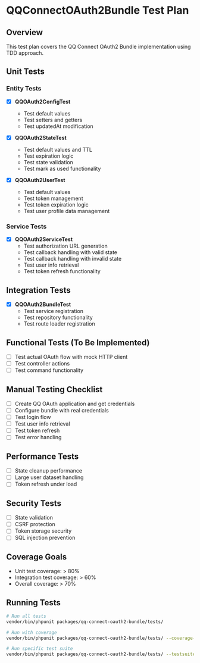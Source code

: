 # QQConnectOAuth2Bundle Test Plan

## Overview
This test plan covers the QQ Connect OAuth2 Bundle implementation using TDD approach.

## Unit Tests

### Entity Tests
- [x] **QQOAuth2ConfigTest**
  - Test default values
  - Test setters and getters
  - Test updatedAt modification
  
- [x] **QQOAuth2StateTest**
  - Test default values and TTL
  - Test expiration logic
  - Test state validation
  - Test mark as used functionality
  
- [x] **QQOAuth2UserTest**
  - Test default values
  - Test token management
  - Test token expiration logic
  - Test user profile data management

### Service Tests
- [x] **QQOAuth2ServiceTest**
  - Test authorization URL generation
  - Test callback handling with valid state
  - Test callback handling with invalid state
  - Test user info retrieval
  - Test token refresh functionality

## Integration Tests
- [x] **QQOAuth2BundleTest**
  - Test service registration
  - Test repository functionality
  - Test route loader registration

## Functional Tests (To Be Implemented)
- [ ] Test actual OAuth flow with mock HTTP client
- [ ] Test controller actions
- [ ] Test command functionality

## Manual Testing Checklist
- [ ] Create QQ OAuth application and get credentials
- [ ] Configure bundle with real credentials
- [ ] Test login flow
- [ ] Test user info retrieval
- [ ] Test token refresh
- [ ] Test error handling

## Performance Tests
- [ ] State cleanup performance
- [ ] Large user dataset handling
- [ ] Token refresh under load

## Security Tests
- [ ] State validation
- [ ] CSRF protection
- [ ] Token storage security
- [ ] SQL injection prevention

## Coverage Goals
- Unit test coverage: > 80%
- Integration test coverage: > 60%
- Overall coverage: > 70%

## Running Tests

```bash
# Run all tests
vendor/bin/phpunit packages/qq-connect-oauth2-bundle/tests/

# Run with coverage
vendor/bin/phpunit packages/qq-connect-oauth2-bundle/tests/ --coverage-html coverage/

# Run specific test suite
vendor/bin/phpunit packages/qq-connect-oauth2-bundle/tests/ --testsuite="Entity Tests"
```